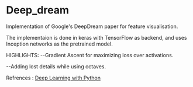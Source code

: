 # Deep_dream
Implementation of Google's DeepDream paper for feature visualisation.

The implementaion is done in keras with TensorFlow as backend, and uses Inception networks as the pretrained model.

HIGHLIGHTS:
--Gradient Ascent for maximizing loss over activations.

--Adding lost details while using octaves.

Refrences : [Deep Learning with Python](https://www.manning.com/books/deep-learning-with-python?a_aid=keras&a_bid=76564dff)
